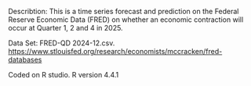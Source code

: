 Describtion: This is a time series forecast and prediction on the Federal Reserve Economic Data (FRED) on whether an economic contraction will occur at Quarter 1, 2 and 4 in 2025.

Data Set: FRED-QD 2024-12.csv. https://www.stlouisfed.org/research/economists/mccracken/fred-databases

Coded on R studio. R version 4.4.1